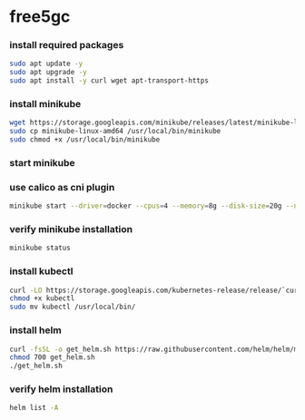 # free5gc

### install required packages
```bash
sudo apt update -y
sudo apt upgrade -y
sudo apt install -y curl wget apt-transport-https
```

### install minikube
```bash
wget https://storage.googleapis.com/minikube/releases/latest/minikube-linux-amd64
sudo cp minikube-linux-amd64 /usr/local/bin/minikube
sudo chmod +x /usr/local/bin/minikube
```

### start minikube
### use calico as cni plugin
```bash
minikube start --driver=docker --cpus=4 --memory=8g --disk-size=20g --network-plugin=cni --cni=calico
```

### verify minikube installation
```bash
minikube status
```

### install kubectl
```bash
curl -LO https://storage.googleapis.com/kubernetes-release/release/`curl -s https://storage.googleapis.com/kubernetes-release/release/stable.txt`/bin/linux/amd64/kubectl
chmod +x kubectl
sudo mv kubectl /usr/local/bin/
```

### install helm
```bash
curl -fsSL -o get_helm.sh https://raw.githubusercontent.com/helm/helm/master/scripts/get-helm-3
chmod 700 get_helm.sh
./get_helm.sh
```

### verify helm installation
```bash
helm list -A
```
